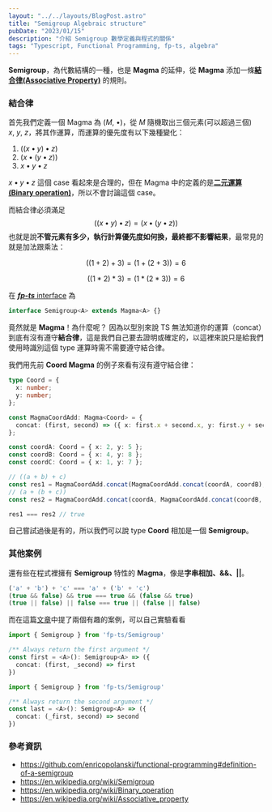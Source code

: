 ```yaml
---
layout: "../../layouts/BlogPost.astro"
title: "Semigroup Algebraic structure"
pubDate: "2023/01/15"
description: "介紹 Semigroup 數學定義與程式的關係"
tags: "Typescript, Functional Programming, fp-ts, algebra"
---
```


**Semigroup**，為代數結構的一種，也是 **Magma** 的延伸，從 **Magma** 添加一條[**結合律(Associative Property)**](https://zh.wikipedia.org/zh-tw/%E7%BB%93%E5%90%88%E5%BE%8B) 的規則。

### 結合律
首先我們定義一個 Magma 為 $(M,\ \bullet)$，從 $M$ 隨機取出三個元素(可以超過三個) $x,\ y,\ z$，將其作運算，而運算的優先度有以下幾種變化：

1. $((x\bullet y)\bullet z)$
2. $(x\bullet (y\bullet z))$
3. $x\bullet y\bullet z$

$x\bullet y\bullet z$ 這個 case 看起來是合理的，但在 Magma 中的定義的是[**二元運算(Binary operation)**](https://en.wikipedia.org/wiki/Binary_operation)，所以不會討論這個 case。

而結合律必須滿足
$$((x\bullet y)\bullet z) = (x\bullet (y\bullet z))$$
也就是說**不管元素有多少，執行計算優先度如何換，最終都不影響結果**，最常見的就是加法跟乘法：

$$((1+2)+3) = (1+(2+3)) = 6$$

$$((1*2)*3) = (1*(2*3)) = 6$$

在 [***fp-ts*** interface](https://github.com/gcanti/fp-ts/blob/master/src/Semigroup.ts#L57) 為
```typescript
interface Semigroup<A> extends Magma<A> {}
```
竟然就是 **Magma**！為什麼呢？
因為以型別來說 TS 無法知道你的運算（concat）到底有沒有遵守**結合律**，這是我們自己要去證明或確定的，以這裡來說只是給我們使用時識別這個 type 運算時需不需要遵守結合律。

我們用先前 **Coord Magma** 的例子來看有沒有遵守結合律：

```typescript
type Coord = {
  x: number;
  y: number;
};

const MagmaCoordAdd: Magma<Coord> = {
  concat: (first, second) => ({ x: first.x + second.x, y: first.y + second.y }),
};

const coordA: Coord = { x: 2, y: 5 };
const coordB: Coord = { x: 4, y: 8 };
const coordC: Coord = { x: 1, y: 7 };

// ((a + b) + c)
const res1 = MagmaCoordAdd.concat(MagmaCoordAdd.concat(coordA, coordB), coordC);
// (a + (b + c))
const res2 = MagmaCoordAdd.concat(coordA, MagmaCoordAdd.concat(coordB, coordC));

res1 === res2 // true
```
自己嘗試過後是有的，所以我們可以說 type **Coord** 相加是一個 **Semigroup**。

### 其他案例
還有些在程式裡擁有 **Semigroup** 特性的 **Magma**，像是**字串相加、&&、||**。
```typescript
('a' + 'b') + 'c' === 'a' + ('b' + 'c')
(true && false) && true === true && (false && true)
(true || false) || false === true || (false || false)
```
而在這篇[文章](https://github.com/enricopolanski/functional-programming#definition-of-a-semigroup)中提了兩個有趣的案例，可以自己實驗看看

```typescript
import { Semigroup } from 'fp-ts/Semigroup'

/** Always return the first argument */
const first = <A>(): Semigroup<A> => ({
  concat: (first, _second) => first
})
```
```typescript
import { Semigroup } from 'fp-ts/Semigroup'

/** Always return the second argument */
const last = <A>(): Semigroup<A> => ({
  concat: (_first, second) => second
})
```

### 參考資訊
- https://github.com/enricopolanski/functional-programming#definition-of-a-semigroup
- https://en.wikipedia.org/wiki/Semigroup
- https://en.wikipedia.org/wiki/Binary_operation
- https://en.wikipedia.org/wiki/Associative_property